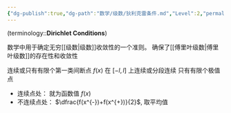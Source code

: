 ```yaml
---
{"dg-publish":true,"dg-path":"数学/级数/狄利克雷条件.md","Level":2,"permalink":"/数学/级数/狄利克雷条件/","dgPassFrontmatter":true,"noteIcon":"","created":"2024-05-21T15:20:28.484+08:00","updated":"2024-09-17T14:59:07.775+08:00"}
---
```


(terminology::**Dirichlet  Conditions**)

数学中用于确定无穷[[级数\|级数]]收敛性的一个准则。
确保了[[傅里叶级数\|傅里叶级数]]的存在性和收敛性

连续或只有有限个第一类间断点
$f(x)$ 在 $[-l,l]$ 上连续或分段连续
只有有限个极值点
- 连续点处： 就为函数值 $f(x)$
- 不连续点处： $\dfrac{f(x^{-})+f(x^{+})}{2}$, 取平均值


